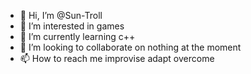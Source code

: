 - 👋 Hi, I’m @Sun-Troll
- 👀 I’m interested in games
- 🌱 I’m currently learning c++
- 💞️ I’m looking to collaborate on nothing at the moment
- 📫 How to reach me improvise adapt overcome

<!---
Sun-Troll/Sun-Troll is a ✨ special ✨ repository because its `README.md` (this file) appears on your GitHub profile.
You can click the Preview link to take a look at your changes.
--->
